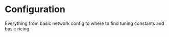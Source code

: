 # Configuration

Everything from basic network config to where to find tuning constants and basic
ricing.
